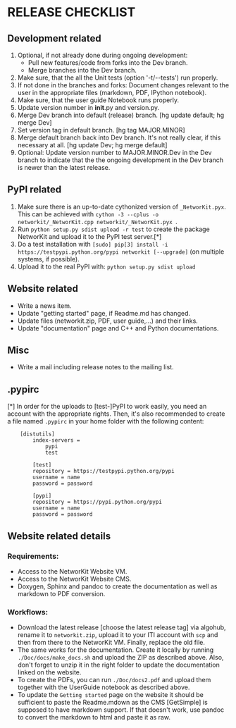 # RELEASE CHECKLIST

## Development related

1. Optional, if not already done during ongoing development:
    * Pull new features/code from forks into the Dev branch.
    * Merge branches into the Dev branch.
2. Make sure, that the all the Unit tests (option '-t/--tests') run properly.
3. If not done in the branches and forks: Document changes relevant to the user in the appropriate files (markdown, PDF, IPython notebook).
4. Make sure, that the user guide Notebook runs properly.
5. Update version number in __init__.py and version.py.
6. Merge Dev branch into default (release) branch. [hg update default; hg merge Dev]
7. Set version tag in default branch. [hg tag MAJOR.MINOR]
8. Merge default branch back into Dev branch. It's not really clear, if this necessary at all. [hg update Dev; hg merge default]
9. Optional: Update version number to MAJOR.MINOR.Dev in the Dev branch to indicate that the the ongoing development in the Dev branch is newer than the latest release.


## PyPI related
1. Make sure there is an up-to-date cythonized version of `_NetworKit.pyx`. This can be achieved with `cython -3 --cplus -o networkit/_NetworKit.cpp networkit/_NetworKit.pyx `.
2. Run `python setup.py sdist upload -r test` to create the package NetworKit and upload it to the PyPI test server.[*]
3. Do a test installation with `[sudo] pip[3] install -i https://testpypi.python.org/pypi networkit [--upgrade]` (on multiple systems, if possible).
4. Upload it to the real PyPI with: `python setup.py sdist upload`

## Website related
* Write a news item.
* Update "getting started" page, if Readme.md has changed. 
* Update files (networkit.zip, PDF, user guide,...) and their links.
* Update "documentation" page and C++ and Python documentations.

## Misc
* Write a mail including release notes to the mailing list.

## .pypirc
[*] In order for the uploads to [test-]PyPI to work easily, you need an account with the appropriate rights. Then, it's also recommended to create a file named `.pypirc` in your home folder with the following content:

```
    [distutils]
        index-servers =
            pypi
            test

        [test]
        repository = https://testpypi.python.org/pypi
        username = name
        password = password

        [pypi]
        repository = https://pypi.python.org/pypi
        username = name
        password = password
```


## Website related details

### Requirements:
* Access to the NetworKit Website VM.
* Access to the NetworKit Website CMS.
* Doxygen, Sphinx and pandoc to create the documentation as well as markdown to PDF conversion.

### Workflows:
* Download the latest release [choose the latest release tag] via algohub, rename it to `networkit.zip`, upload it to your ITI account with `scp` and then from there to the NetworKit VM. Finally, replace the old file.
* The same works for the documentation. Create it locally by running `./Doc/docs/make_docs.sh` and upload the ZIP as described above. Also, don't forget to unzip it in the right folder to update the documentation linked on the website.
* To create the PDFs, you can run `./Doc/docs2.pdf` and upload them together with the UserGuide notebook as described above.
* To update the `Getting started` page on the website it should be sufficient to paste the Readme.mdown as the CMS [GetSimple] is supposed to have markdown support. If that doesn't work, use pandoc to convert the markdown to html and paste it as raw.
